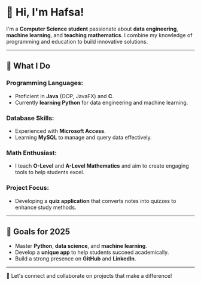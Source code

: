 # 👋 Hi, I'm Hafsa!

I'm a **Computer Science student** passionate about **data engineering**, **machine learning**, and **teaching mathematics**. I combine my knowledge of programming and education to build innovative solutions.

---

## 🌟 What I Do

### Programming Languages:
- Proficient in **Java** (OOP, JavaFX) and **C**.
- Currently **learning Python** for data engineering and machine learning.

### Database Skills:
- Experienced with **Microsoft Access**.
- Learning **MySQL** to manage and query data effectively.

### Math Enthusiast:
- I teach **O-Level** and **A-Level Mathematics** and aim to create engaging tools to help students excel.

### Project Focus:
- Developing a **quiz application** that converts notes into quizzes to enhance study methods.

---

## 🚀 Goals for 2025
- Master **Python**, **data science**, and **machine learning**.
- Develop a **unique app** to help students succeed academically.
- Build a strong presence on **GitHub** and **LinkedIn**.

---

🌟 Let's connect and collaborate on projects that make a difference!
